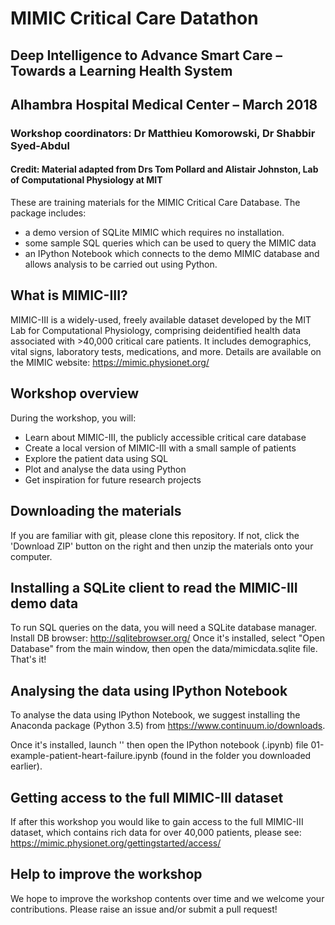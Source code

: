 # MIMIC Critical Care Datathon
## Deep Intelligence to Advance Smart Care – Towards a Learning Health System
## Alhambra Hospital Medical Center – March 2018

### Workshop coordinators: Dr Matthieu Komorowski, Dr Shabbir Syed-Abdul
#### Credit: Material adapted from Drs Tom Pollard and Alistair Johnston, Lab of Computational Physiology at MIT


These are training materials for the MIMIC Critical Care Database. The package includes:

- a demo version of SQLite MIMIC which requires no installation.
- some sample SQL queries which can be used to query the MIMIC data
- an IPython Notebook which connects to the demo MIMIC database and allows analysis to be carried out using Python.

## What is MIMIC-III?

MIMIC-III is a widely-used, freely available dataset developed by the MIT Lab for Computational Physiology, comprising deidentified health data associated with >40,000 critical care patients. It includes demographics, vital signs, laboratory tests, medications, and more. Details are available on the MIMIC website: https://mimic.physionet.org/

## Workshop overview 

During the workshop, you will:

- Learn about MIMIC-III, the publicly accessible critical care database 
- Create a local version of MIMIC-III with a small sample of patients
- Explore the patient data using SQL
- Plot and analyse the data using Python
- Get inspiration for future research projects

## Downloading the materials

If you are familiar with git, please clone this repository. If not, click the 'Download ZIP' button on the right and then unzip the materials onto your computer.

## Installing a SQLite client to read the MIMIC-III demo data

To run SQL queries on the data, you will need a SQLite database manager. Install DB browser: http://sqlitebrowser.org/ 
Once it's installed, select "Open Database" from the main window, then open the data/mimicdata.sqlite file. That's it!

## Analysing the data using IPython Notebook

To analyse the data using IPython Notebook, we suggest installing the Anaconda package (Python 3.5) from https://www.continuum.io/downloads.

Once it's installed, launch '' then open the IPython notebook (.ipynb) file 01-example-patient-heart-failure.ipynb (found in the folder you downloaded earlier).

## Getting access to the full MIMIC-III dataset

If after this workshop you would like to gain access to the full MIMIC-III dataset, which contains rich data for over 40,000 patients, please see: https://mimic.physionet.org/gettingstarted/access/

## Help to improve the workshop

We hope to improve the workshop contents over time and we welcome your contributions. Please raise an issue and/or submit a pull request!

